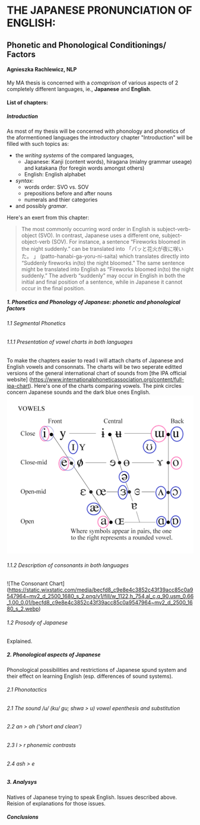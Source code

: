 # THE JAPANESE PRONUNCIATION OF ENGLISH: #
## Phonetic and Phonological Conditionings/ Factors ## 
#### Agnieszka Rachlewicz, NLP ###
My MA thesis is concerned with a _comaprison_ of various aspects of 2 completely different languages, ie., **Japanese** and **English**. 

#### List of chapters:

##### Introduction
As most of my thesis will be concerned with phonology and phonetics of the aformentioned languages the introductory chapter "Introduction" will be filled with such topics as:
* the *writing systems* of the compared languages, 
  * Japanese: Kanji (content words), hiragana (mialny grammar useage) and katakana (for foregin words amongst others)
  * English: English alphabet
* *syntax*:
  * words order: SVO vs. SOV
  * prepositions before and after nouns
  * numerals and thier categories 
* and possibly *gramar*.

Here's an exert from this chapter:
>The most commonly occurring word order in English is subject-verb-object (SVO). In contrast, Japanese uses a different one, subject-object-verb (SOV). For instance, a sentence 
“Fireworks bloomed in the night suddenly.” can be translated into
「パッと花火が夜に咲いた。 」  (patto-hanabi-ga-yoru-ni-saita) which translates directly into “Suddenly fireworks in(to) the night bloomed.” The same sentence might be translated into English as “Fireworks bloomed in(to) the night suddenly.” The adverb “suddenly” may occur in English in both the initial and final position of a sentence, while in Japanese it cannot occur in the final position.

##### 1. Phonetics and Phonology of Japanese: phonetic and phonological factors
###### 1.1 Segmental Phonetics
###### 1.1.1  Presentation of vowel charts in both languages
To make the chapters easier to read I will attach charts of Japanese and English vowels and consonnats. The charts will be two seperate editted versions of the general international chart of sounds from [the IPA official website] (https://www.internationalphoneticassociation.org/content/full-ipa-chart).
Here's one of the charts comparing vowels. The pink circles concern Japanese sounds and the dark blue ones English. ![The Vowels Chart](https://github.com/AgggR/MA_Plan/blob/master/IPA2005_3000px__VOWELS.png)
###### 1.1.2  Description of consonants in both languages
![The Consonant Chart] (https://static.wixstatic.com/media/becfd8_c9e8e4c3852c43f39acc85c0a9547964~mv2_d_2500_1680_s_2.png/v1/fill/w_1122,h_754,al_c,q_90,usm_0.66_1.00_0.01/becfd8_c9e8e4c3852c43f39acc85c0a9547964~mv2_d_2500_1680_s_2.webp)
###### 1.2 Prosody of Japanese
Explained.

##### 2. Phonological aspects of Japanese
Phonological possibilities and restrictions of Japanese spund system and their effect on learning English (esp. differences of sound systems).
###### 2.1	Phonotactics
###### 2.1 The sound /u/ (ku/ gu; shwa > u) vowel epenthesis and substitution 
###### 2.2	an > ah (‘short and clean’)
###### 2.3	l > r phonemic contrasts
###### 2.4 ash > e

##### 3. Analysys
Natives of Japanese trying to speak English. Issues described above. Reision of explanations for those issues.

##### Conclusions
